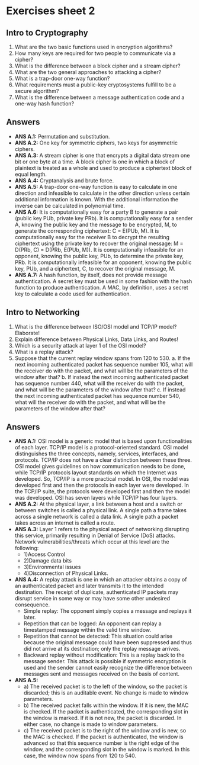 # Exercises sheet 2

## Intro to Cryptography 

1. What are the two basic functions used in encryption algorithms?
2. How many keys are required for two people to communicate via a cipher?
3. What is the difference between a block cipher and a stream cipher?
4. What are the two general approaches to attacking a cipher?
5. What is a trap-door one-way function?
6. What requirements must a public-key cryptosystems fulfill to be a secure algorithm?
7. What is the difference between a message authentication code and a one-way hash function?


## Answers
- **ANS A.1:** Permutation and substitution. 
- **ANS A.2:** One key for symmetric ciphers, two keys for asymmetric ciphers.
- **ANS A.3:** A stream cipher is one that encrypts a digital data stream one bit or one byte at a time. A block cipher is one in which a block of plaintext is treated as a whole and used to produce a ciphertext block of equal length.
- **ANS A.4:** Cryptanalysis and brute force.
- **ANS A.5:** A trap-door one-way function is easy to calculate in one direction and infeasible to calculate in the other direction unless certain additional information is known. With the additional information the inverse can be calculated in polynomial time.
- **ANS A.6:** It is computationally easy for a party B to generate a pair (public key PUb, private key PRb). It is computationally easy for a sender A, knowing the public key and the message to be encrypted, M, to generate the corresponding ciphertext: C = E(PUb, M). It is computationally easy for the receiver B to decrypt the resulting ciphertext using the private key to recover the original message: M = D(PRb, C) = D(PRb, E(PUb, M)). It is computationally infeasible for an opponent, knowing the public key, PUb, to determine the private key, PRb. It is computationally infeasible for an opponent, knowing the public key, PUb, and a ciphertext, C, to recover the original message, M. 
- **ANS A.7:** A hash function, by itself, does not provide message authentication. A secret key must be used in some fashion with the hash function to produce authentication. A MAC, by definition, uses a secret key to calculate a code used for authentication.


## Intro to Networking 

1. What is the difference between ISO/OSI model and TCP/IP model? Elaborate!
2. Explain difference between Physical Links, Data Links, and Routes!
3. Which is a security attack at layer 1 of the OSI model?
4. What is a replay attack?
5. Suppose that the current replay window spans from 120 to 530.
a. If the next incoming authenticated packet has sequence number 105, what will the receiver do with the packet, and what will be the parameters of the window after that?
b. If instead the next incoming authenticated packet has sequence number 440, what will the receiver do with the packet, and what will be the parameters of the window after that?
c. If instead the next incoming authenticated packet has sequence number 540, what will the receiver do with the packet, and what will be the parameters of the window after that?

## Answers
- **ANS A.1:** OSI model is a generic model that is based upon functionalities of each layer. TCP/IP model is a protocol-oriented standard.
OSI model distinguishes the three concepts, namely, services, interfaces, and protocols. TCP/IP does not have a clear distinction between these three.
OSI model gives guidelines on how communication needs to be done, while TCP/IP protocols layout standards on which the Internet was developed. So, TCP/IP is a more practical model. In OSI, the model was developed first and then the protocols in each layer were developed. In the TCP/IP suite, the protocols were developed first and then the model was developed. OSI has seven layers while TCP/IP has four layers.
- **ANS A.2:** At the physical layer, a link between a host and a switch or between switches is called a physical link. A single path a frame takes across a single network is called a data link. A single path a packet takes across an internet is called a route.
- **ANS A.3:** Layer 1 refers to the physical aspect of networking disrupting this service, primarily resulting in Denial of Service (DoS) attacks. Network vulnerabilities/threats which occur at this level are the following:
  - 1)Access Control
  - 2)Damage data bits
  - 3)Environmental issues
  - 4)Disconnection of Physical Links.
- **ANS A.4:** A replay attack is one in which an attacker obtains a copy of an authenticated packet and later transmits it to the intended destination. The receipt of duplicate, authenticated IP packets may disrupt service in some way or may have some other undesired consequence.
  - Simple replay: The opponent simply copies a message and replays it later.
  - Repetition that can be logged: An opponent can replay a timestamped message within the valid time window.
  - Repetition that cannot be detected: This situation could arise because the original message could have been suppressed and thus did not arrive at its destination; only the replay message arrives.
  - Backward replay without modification: This is a replay back to the message sender. This attack is possible if symmetric encryption is used and the sender cannot easily recognize the difference between messages sent and messages received on the basis of content.
- **ANS A.5:**
  - a) The received packet is to the left of the window, so the packet is discarded; this is an auditable event. No change is made to window parameters.
  - b) The received packet falls within the window. If it is new, the MAC is checked. If the packet is authenticated, the corresponding slot in the window is marked. If it is not new, the packet is discarded. In either case, no change is made to window parameters.
  - c) The received packet is to the right of the window and is new, so the MAC is checked. If the packet is authenticated, the window is advanced so that this sequence number is the right edge of the window, and the corresponding slot in the window is marked. In this case, the window now spans from 120 to 540.

